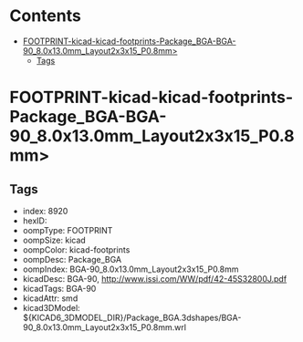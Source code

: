 



Contents
========

* [FOOTPRINT-kicad-kicad-footprints-Package_BGA-BGA-90_8.0x13.0mm_Layout2x3x15_P0.8mm>](#footprint-kicad-kicad-footprints-package_bga-bga-90_80x130mm_layout2x3x15_p08mm)
	* [Tags](#tags)

# FOOTPRINT-kicad-kicad-footprints-Package_BGA-BGA-90_8.0x13.0mm_Layout2x3x15_P0.8mm>

## Tags

- index: 8920
- hexID: 
- oompType: FOOTPRINT
- oompSize: kicad
- oompColor: kicad-footprints
- oompDesc: Package_BGA
- oompIndex: BGA-90_8.0x13.0mm_Layout2x3x15_P0.8mm
- kicadDesc: BGA-90, http://www.issi.com/WW/pdf/42-45S32800J.pdf
- kicadTags: BGA-90
- kicadAttr: smd
- kicad3DModel: ${KICAD6_3DMODEL_DIR}/Package_BGA.3dshapes/BGA-90_8.0x13.0mm_Layout2x3x15_P0.8mm.wrl
